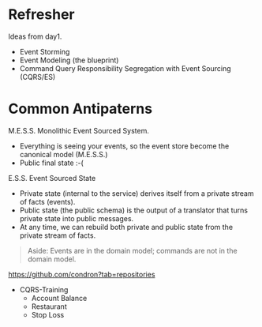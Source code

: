 # Refresher

Ideas from day1.

* Event Storming
* Event Modeling (the blueprint)
* Command Query Responsibility Segregation with Event Sourcing (CQRS/ES)

# Common Antipaterns 

M.E.S.S. Monolithic Event Sourced System.
* Everything is seeing your events, so the event store become the canonical model (M.E.S.S.)
* Public final state :-(

E.S.S. Event Sourced State
* Private state (internal to the service) derives itself from a private stream of facts (events).
* Public state (the public schema) is the output of a translator that turns private state into public messages.
* At any time, we can rebuild both private and public state from the private stream of facts.

> Aside: Events are in the domain model; commands are not in the domain model.

https://github.com/condron?tab=repositories
* CQRS-Training
    * Account Balance
    * Restaurant
    * Stop Loss
